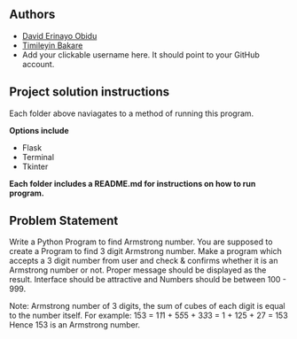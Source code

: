 ## Authors

- [David Erinayo Obidu](https://github.com/Zeusmist/)
- [Timileyin Bakare](https://github.com/TimileyinBakare)
- Add your clickable username here. It should point to your GitHub account.

## Project solution instructions

Each folder above naviagates to a method of running this program.

**Options include**

- Flask
- Terminal
- Tkinter

**Each folder includes a README.md for instructions on how to run program.**

## Problem Statement

Write a Python Program to find Armstrong number.
You are supposed to create a Program to find 3 digit Armstrong number.
Make a program which accepts a 3 digit number from user and check &amp; confirms whether it is
an Armstrong number or not. Proper message should be displayed as the result.
Interface should be attractive and Numbers should be between 100 - 999.

Note:
Armstrong number of 3 digits, the sum of cubes of each digit is equal to the number itself.
For example:
153 = 1*1*1 + 5*5*5 + 3*3*3
= 1 + 125 + 27
= 153
Hence 153 is an Armstrong number.
